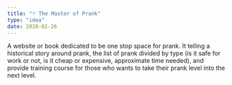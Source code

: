 ```yaml
---
title: "🃏 The Master of Prank"
type: "idea"
date: 2020-02-26
---
```


A website or book dedicated to be one stop space for prank. It telling a historical story around prank, the list of prank divided by type (is it safe for work or not, is it cheap or expensive, approximate time needed), and provide training course for those who wants to take their prank level into the next level.